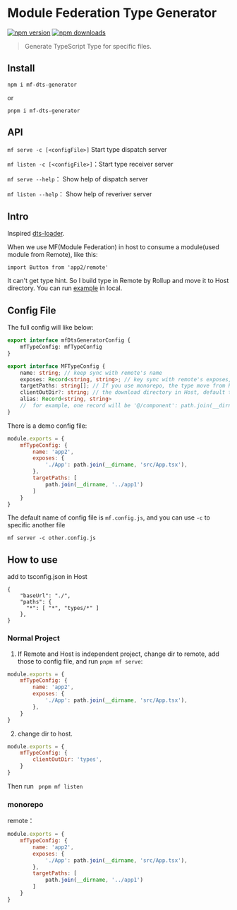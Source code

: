 # Module Federation Type Generator

[![npm version](https://badgen.net/npm/v/mf-dts-generator)](https://npm.im/mf-dts-generator) 
[![npm downloads](https://badgen.net/npm/dm/mf-dts-generator)](https://npm.im/mf-dts-generator)

> Generate TypeScript Type for specific files.

## Install

```
npm i mf-dts-generator
```

or

```
pnpm i mf-dts-generator
```

## API

`mf serve -c [<configFile>]` Start type dispatch server

`mf listen -c [<configFile>]`：Start type receiver server

`mf serve --help`： Show help of dispatch server

`mf listen --help`： Show help of reveriver server

## Intro

Inspired [dts-loader](https://github.com/ruanyl/dts-loader).

When we use MF(Module Federation) in host to consume a module(used module from Remote), like this:

```
import Button from 'app2/remote'
```

It can't get type hint. So I build type in Remote by Rollup and move it to Host directory. You can run [example](./packages/playground/webpack-demo/) in local.


## Config File

The full config will like below:

```ts
export interface mfDtsGeneratorConfig {
    mfTypeConfig: mfTypeConfig
}

export interface MFTypeConfig {
    name: string; // keep sync with remote's name
    exposes: Record<string, string>; // key sync with remote's exposes, but the `value` should be absolute path
    targetPaths: string[]; // If you use monorepo, the type move from Remote to Host will not use WebSocket, and just move to targetPaths
    clientOutDir?: string; // the download directory in Host, default to types
    alias: Record<string, string> 
    //  for example, one record will be '@/component': path.join(__dirname, './src/component')，
}
```

There is a demo config file:

```js
module.exports = {
    mfTypeConfig: {
        name: 'app2',
        exposes: {
            './App': path.join(__dirname, 'src/App.tsx'),
        },
        targetPaths: [
            path.join(__dirname, '../app1')
        ]
    }
}
```

The default name of config file is `mf.config.js`, and you can use `-c` to specific another file

```
mf server -c other.config.js
```

## How to use

add to tsconfig.json in Host

```
{
    "baseUrl": "./",
    "paths": {
      "*": [ "*", "types/*" ]
    }, 
}
```

### Normal Project

1. If Remote and Host is independent project, change dir to remote, add those to config file, and run `pnpm mf serve`:

```js
module.exports = {
    mfTypeConfig: {
        name: 'app2',
        exposes: {
            './App': path.join(__dirname, 'src/App.tsx'),
        },
    }
}
```

2.  change dir to host.

```js
module.exports = {
    mfTypeConfig: {
        clientOutDir: 'types',
    }
}
```

Then run ` pnpm mf listen`


### monorepo 

remote：

```js
module.exports = {
    mfTypeConfig: {
        name: 'app2',
        exposes: {
            './App': path.join(__dirname, 'src/App.tsx'),
        },
        targetPaths: [
            path.join(__dirname, '../app1')
        ]
    }
}
```





